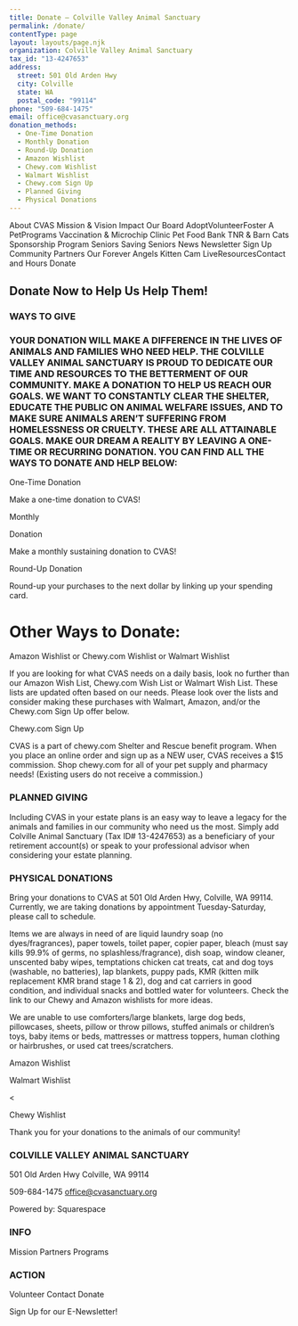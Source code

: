 ```yaml
---
title: Donate — Colville Valley Animal Sanctuary
permalink: /donate/
contentType: page
layout: layouts/page.njk
organization: Colville Valley Animal Sanctuary
tax_id: "13-4247653"
address:
  street: 501 Old Arden Hwy
  city: Colville
  state: WA
  postal_code: "99114"
phone: "509-684-1475"
email: office@cvasanctuary.org
donation_methods:
  - One-Time Donation
  - Monthly Donation
  - Round-Up Donation
  - Amazon Wishlist
  - Chewy.com Wishlist
  - Walmart Wishlist
  - Chewy.com Sign Up
  - Planned Giving
  - Physical Donations
---
```


About CVAS
Mission & Vision
Impact
Our Board
AdoptVolunteerFoster A PetPrograms
Vaccination & Microchip Clinic
Pet Food Bank
TNR & Barn Cats
Sponsorship Program
Seniors Saving Seniors
News
Newsletter Sign Up
Community Partners
Our Forever Angels
Kitten Cam LiveResourcesContact and Hours
Donate

## Donate Now to Help Us Help Them!

### WAYS TO GIVE

### YOUR DONATION WILL MAKE A DIFFERENCE IN THE LIVES OF ANIMALS AND FAMILIES WHO NEED HELP. THE COLVILLE VALLEY ANIMAL SANCTUARY IS PROUD TO DEDICATE OUR TIME AND RESOURCES TO THE BETTERMENT OF OUR COMMUNITY. MAKE A DONATION TO HELP US REACH OUR GOALS. WE WANT TO CONSTANTLY CLEAR THE SHELTER, EDUCATE THE PUBLIC ON ANIMAL WELFARE ISSUES, AND TO MAKE SURE ANIMALS AREN’T SUFFERING FROM HOMELESSNESS OR CRUELTY. THESE ARE ALL ATTAINABLE GOALS. MAKE OUR DREAM A REALITY BY LEAVING A ONE-TIME OR RECURRING DONATION. YOU CAN FIND ALL THE WAYS TO DONATE AND HELP BELOW:

One-Time Donation

Make a one-time donation to CVAS!

Monthly

Donation

Make a monthly sustaining donation to CVAS! 

Round-Up Donation

Round-up your purchases to the next dollar by linking up your spending card.

# Other Ways to Donate:

Amazon Wishlist or Chewy.com Wishlist or Walmart Wishlist

If you are looking for what CVAS needs on a daily basis, look no further than our Amazon Wish List, Chewy.com Wish List or Walmart Wish List. These lists are updated often based on our needs. Please look over the lists and consider making these purchases with Walmart, Amazon, and/or the Chewy.com Sign Up offer below. 

Chewy.com Sign Up

CVAS is a part of chewy.com Shelter and Rescue benefit program. When you place an online order and sign up as a NEW user, CVAS receives a $15 commission. Shop chewy.com for all of your pet supply and pharmacy needs! (Existing users do not receive a commission.) 

### PLANNED GIVING

Including CVAS in your estate plans is an easy way to leave a legacy for the animals and families in our community who need us the most. Simply add Colville Animal Sanctuary (Tax ID# 13-4247653) as a beneficiary of your retirement account(s) or speak to your professional advisor when considering your estate planning.

### PHYSICAL DONATIONS

Bring your donations to CVAS at 501 Old Arden Hwy, Colville, WA 99114. Currently, we are taking donations by appointment Tuesday-Saturday, please call to schedule.

Items we are always in need of are liquid laundry soap (no dyes/fragrances), paper towels, toilet paper, copier paper, bleach (must say kills 99.9% of germs, no splashless/fragrance), dish soap, window cleaner, unscented baby wipes, temptations chicken cat treats, cat and dog toys (washable, no batteries), lap blankets, puppy pads, KMR (kitten milk replacement KMR brand stage 1 & 2), dog and cat carriers in good condition, and individual snacks and bottled water for volunteers. Check the link to our Chewy and Amazon wishlists for more ideas.

We are unable to use comforters/large blankets, large dog beds, pillowcases, sheets, pillow or throw pillows, stuffed animals or children’s toys, baby items or beds, mattresses or mattress toppers, human clothing or hairbrushes, or used cat trees/scratchers. 

Amazon Wishlist

Walmart Wishlist

<

Chewy Wishlist

Thank you for your donations to the animals of our community!

### COLVILLE VALLEY ANIMAL SANCTUARY

501 Old Arden Hwy
Colville, WA 99114

509-684-1475
office@cvasanctuary.org

Powered by:
Squarespace

### INFO

Mission
Partners
Programs

### ACTION

Volunteer
Contact
Donate

Sign Up for our E-Newsletter!